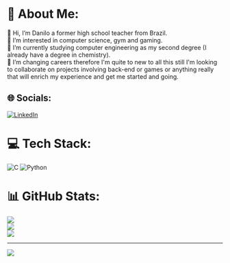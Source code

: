# 💫 About Me:
👋 Hi, I’m Danilo a former high school teacher from Brazil.<br>👀 I’m interested in computer science, gym and gaming.<br>🌱 I’m currently studying computer engineering as my second degree (I already have a degree in chemistry).<br>💞️ I’m changing careers therefore I'm quite to new to all this still I'm looking to collaborate on projects involving back-end or games or anything really that will enrich my experience and get me started and going.


## 🌐 Socials:
[![LinkedIn](https://img.shields.io/badge/LinkedIn-%230077B5.svg?logo=linkedin&logoColor=white)](https://linkedin.com/in/paivadan) 

# 💻 Tech Stack:
![C](https://img.shields.io/badge/c-%2300599C.svg?style=for-the-badge&logo=c&logoColor=white) ![Python](https://img.shields.io/badge/python-3670A0?style=for-the-badge&logo=python&logoColor=ffdd54)
# 📊 GitHub Stats:
![](https://github-readme-stats.vercel.app/api?username=dan-paiva&theme=monokai&hide_border=false&include_all_commits=true&count_private=true)<br/>
![](https://github-readme-streak-stats.herokuapp.com/?user=dan-paiva&theme=monokai&hide_border=false)<br/>
![](https://github-readme-stats.vercel.app/api/top-langs/?username=dan-paiva&theme=monokai&hide_border=false&include_all_commits=true&count_private=true&layout=compact)

---
[![](https://visitcount.itsvg.in/api?id=dan-paiva&icon=0&color=0)](https://visitcount.itsvg.in)

<!-- Proudly created with GPRM ( https://gprm.itsvg.in ) -->
